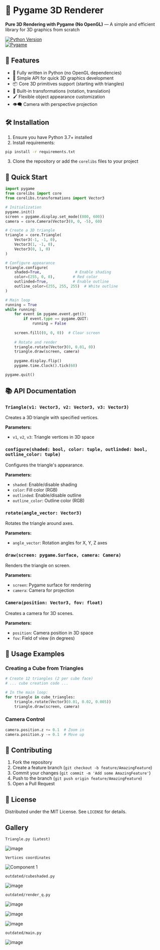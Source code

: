 # 🚀 Pygame 3D Renderer  

**Pure 3D Rendering with Pygame (No OpenGL)** — A simple and efficient library for 3D graphics from scratch  

[![Python Version](https://img.shields.io/badge/python-3.7+-blue.svg)](https://www.python.org/downloads/)  
[![Pygame](https://img.shields.io/badge/pygame-2.0+-green.svg)](https://www.pygame.org/news)  

## 🌟 Features  

- 🐍 Fully written in Python (no OpenGL dependencies)  
- 🎨 Simple API for quick 3D graphics development  
- 📦 Core 3D primitives support (starting with triangles)  
- 🔄 Built-in transformations (rotation, translation)  
- 🖌️ Flexible object appearance customization  
- 👁️‍🗨️ Camera with perspective projection  

## 🛠 Installation  

1. Ensure you have Python 3.7+ installed  
2. Install requirements:  

```bash  
pip install -r requirements.txt
```  

3. Clone the repository or add the `corelibs` files to your project  

## 🏁 Quick Start  

```python  
import pygame  
from corelibs import core  
from corelibs.transformations import Vector3  

# Initialization  
pygame.init()  
screen = pygame.display.set_mode((800, 600))  
camera = core.Camera(Vector3(0, 0, -5), 60)  

# Create a 3D triangle  
triangle = core.Triangle(  
    Vector3(-1, -1, 0),  
    Vector3(1, -1, 0),  
    Vector3(0, 1, 0)  
)  

# Configure appearance  
triangle.configure(  
    shaded=True,               # Enable shading  
    color=(255, 0, 0),        # Red color  
    outlinded=True,           # Enable outline  
    outline_color=(255, 255, 255)  # White outline  
)  

# Main loop  
running = True  
while running:  
    for event in pygame.event.get():  
        if event.type == pygame.QUIT:  
            running = False  
    
    screen.fill((0, 0, 0))  # Clear screen  
    
    # Rotate and render  
    triangle.rotate(Vector3(0, 0.01, 0))  
    triangle.draw(screen, camera)  
    
    pygame.display.flip()  
    pygame.time.Clock().tick(60)  

pygame.quit()  
```  

## 📚 API Documentation  

### `Triangle(v1: Vector3, v2: Vector3, v3: Vector3)`  
Creates a 3D triangle with specified vertices.  

**Parameters:**  
- `v1`, `v2`, `v3`: Triangle vertices in 3D space  

### `configure(shaded: bool, color: tuple, outlinded: bool, outline_color: tuple)`  
Configures the triangle's appearance.  

**Parameters:**  
- `shaded`: Enable/disable shading  
- `color`: Fill color (RGB)  
- `outlinded`: Enable/disable outline  
- `outline_color`: Outline color (RGB)  

### `rotate(angle_vector: Vector3)`  
Rotates the triangle around axes.  

**Parameters:**  
- `angle_vector`: Rotation angles for X, Y, Z axes  

### `draw(screen: pygame.Surface, camera: Camera)`  
Renders the triangle on screen.  

**Parameters:**  
- `screen`: Pygame surface for rendering  
- `camera`: Camera for projection  

### `Camera(position: Vector3, fov: float)`  
Creates a camera for 3D scenes.  

**Parameters:**  
- `position`: Camera position in 3D space  
- `fov`: Field of view (in degrees)  

## 🎯 Usage Examples  

### Creating a Cube from Triangles  
```python  
# Create 12 triangles (2 per cube face)  
# ... cube creation code ...  

# In the main loop:  
for triangle in cube_triangles:  
    triangle.rotate(Vector3(0.01, 0.02, 0.005))  
    triangle.draw(screen, camera)  
```  

### Camera Control  
```python  
camera.position.z += 0.1  # Zoom in  
camera.position.y -= 0.1  # Move up  
```  

## 🤝 Contributing  
1. Fork the repository  
2. Create a feature branch (`git checkout -b feature/AmazingFeature`)  
3. Commit your changes (`git commit -m 'Add some AmazingFeature'`)  
4. Push to the branch (`git push origin feature/AmazingFeature`)  
5. Open a Pull Request  

## 📜 License  
Distributed under the MIT License. See `LICENSE` for details.

## Gallery 

`Triangle.py (Latest)`

![image](https://github.com/user-attachments/assets/929f0341-72dd-4fe0-b905-9d77a8712872)


`Vertices coordinates`

![Component 1](https://github.com/user-attachments/assets/a0236825-a15e-4e4b-a671-f723759bf587)

`outdated/cubeshaded.py`

![image](https://github.com/user-attachments/assets/5ea9d77f-b18c-424b-841f-a7424d2e3827)

`outdated/render_q.py`

![image](https://github.com/user-attachments/assets/d9502b04-747e-4b32-9a36-d0340381dfa5)

![image](https://github.com/user-attachments/assets/b53ac122-89c5-4fe0-80fe-ec2fda2e131b)

![image](https://github.com/user-attachments/assets/0eb44e9f-781b-4e93-b9b9-50fd569a5816)

`outdated/main.py`

![image](https://github.com/user-attachments/assets/9224a29e-d032-4d4f-adbd-3432f298e701)




